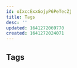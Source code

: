 ```yaml
---
id: oIxccExxGojyP6PeTecZj
title: Tags
desc: ''
updated: 1641272069770
created: 1641272024071
---
```


## Tags




